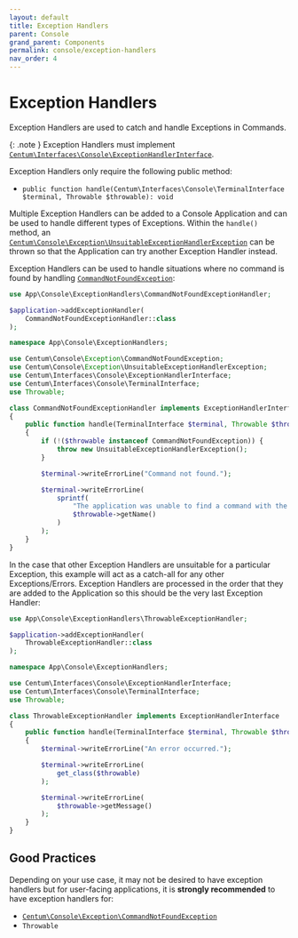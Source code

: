 ```yaml
---
layout: default
title: Exception Handlers
parent: Console
grand_parent: Components
permalink: console/exception-handlers
nav_order: 4
---
```




# Exception Handlers

Exception Handlers are used to catch and handle Exceptions in Commands.

{: .note }
Exception Handlers must implement [`Centum\Interfaces\Console\ExceptionHandlerInterface`](https://github.com/SidRoberts/centum/blob/development/src/Interfaces/Console/ExceptionHandlerInterface.php).

Exception Handlers only require the following public method:

- `public function handle(Centum\Interfaces\Console\TerminalInterface $terminal, Throwable $throwable): void`

Multiple Exception Handlers can be added to a Console Application and can be used to handle different types of Exceptions.
Within the `handle()` method, an [`Centum\Console\Exception\UnsuitableExceptionHandlerException`](https://github.com/SidRoberts/centum/blob/development/src/Console/Exception/UnsuitableExceptionHandlerException.php) can be thrown so that the Application can try another Exception Handler instead.

Exception Handlers can be used to handle situations where no command is found by handling [`CommandNotFoundException`](https://github.com/SidRoberts/centum/blob/development/src/Console/Exception/CommandNotFoundException.php):

```php
use App\Console\ExceptionHandlers\CommandNotFoundExceptionHandler;

$application->addExceptionHandler(
    CommandNotFoundExceptionHandler::class
);
```

```php
namespace App\Console\ExceptionHandlers;

use Centum\Console\Exception\CommandNotFoundException;
use Centum\Console\Exception\UnsuitableExceptionHandlerException;
use Centum\Interfaces\Console\ExceptionHandlerInterface;
use Centum\Interfaces\Console\TerminalInterface;
use Throwable;

class CommandNotFoundExceptionHandler implements ExceptionHandlerInterface
{
    public function handle(TerminalInterface $terminal, Throwable $throwable): void
    {
        if (!($throwable instanceof CommandNotFoundException)) {
            throw new UnsuitableExceptionHandlerException();
        }

        $terminal->writeErrorLine("Command not found.");

        $terminal->writeErrorLine(
            sprintf(
                "The application was unable to find a command with the name '%s'.",
                $throwable->getName()
            )
        );
    }
}
```

In the case that other Exception Handlers are unsuitable for a particular Exception, this example will act as a catch-all for any other Exceptions/Errors.
Exception Handlers are processed in the order that they are added to the Application so this should be the very last Exception Handler:

```php
use App\Console\ExceptionHandlers\ThrowableExceptionHandler;

$application->addExceptionHandler(
    ThrowableExceptionHandler::class
);
```

```php
namespace App\Console\ExceptionHandlers;

use Centum\Interfaces\Console\ExceptionHandlerInterface;
use Centum\Interfaces\Console\TerminalInterface;
use Throwable;

class ThrowableExceptionHandler implements ExceptionHandlerInterface
{
    public function handle(TerminalInterface $terminal, Throwable $throwable): void
    {
        $terminal->writeErrorLine("An error occurred.");

        $terminal->writeErrorLine(
            get_class($throwable)
        );

        $terminal->writeErrorLine(
            $throwable->getMessage()
        );
    }
}
```



## Good Practices

Depending on your use case, it may not be desired to have exception handlers but for user-facing applications, it is **strongly recommended** to have exception handlers for:

- [`Centum\Console\Exception\CommandNotFoundException`](https://github.com/SidRoberts/centum/blob/development/src/Console/Exception/CommandNotFoundException.php)
- `Throwable`
